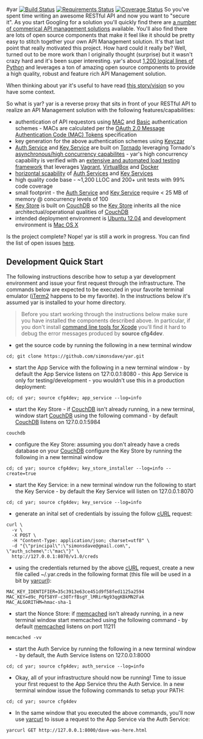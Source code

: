 #yar [![Build Status](https://travis-ci.org/simonsdave/yar.svg?branch=master)](https://travis-ci.org/simonsdave/yar) [![Requirements Status](https://requires.io/github/simonsdave/yar/requirements.svg?branch=master)](https://requires.io/github/simonsdave/yar/requirements/?branch=master) [![Coverage Status](http://coveralls.io/repos/simonsdave/yar/badge.svg?branch=master&service=github)](http://coveralls.io/github/simonsdave/yar?branch=master)
So you've spent time writing an awesome RESTful API and now you want to "secure it".
As you start Googling for a solution you'll quickly find there are
[a number of commerical API management solutions](docs/faq.md#what-other-api-management-solutions-exist)
available.
You'll also find there are lots of open source components that make it feel like
it should be pretty easy to stitch together your own API Management solution.
It's that last point that really motivated this project.
How hard could it really be?
Well, turned out to be more work than I originally thought (surprise)
but it wasn't crazy hard and it's been super interesting.
yar's about [1,200 logical lines of Python](bin/yarscm) and leverages a ton of amazing open source
components to provide a high quality, robust and feature rich
API Management solution.

When thinking about yar it's useful to have read [this story/vision](docs/story.md)
so you have some context.

So what is yar?
yar is a reverse proxy that sits in front of your RESTful API
to realize an API Management solution with the following
features/capabilities:

  * authentication of API requestors using
[MAC](http://en.wikipedia.org/wiki/Message_authentication_code)
and [Basic](http://en.wikipedia.org/wiki/Basic_authentication) authentication schemes - MACs
are calculated per the [OAuth 2.0 Message Authentication Code (MAC) Tokens](http://tools.ietf.org/html/draft-ietf-oauth-v2-http-mac-02) specification
  * key generation for the above authentication schemes using [Keyczar](http://www.keyczar.org/)
  * [Auth Service](yar/auth_service) and [Key Service](yar/key_service) are built on [Tornado](http://www.tornadoweb.org/en/stable/) leveraging Tornado's [asynchronous/high concurrency capabilites](http://www.tornadoweb.org/en/stable/networking.html) - yar's high concurrency capability is verified with an [extensive and automated load testing framework](tests/load) that leverages [Vagrant](http://www.vagrantup.com/), [VirtualBox](https://www.virtualbox.org/wiki/Downloads) and [Docker](https://www.docker.io/)
  * [horizontal scaability](http://en.wikipedia.org/wiki/Scalability#Horizontal_and_vertical_scaling)
of [Auth Services](yar/auth_service) and [Key Services](yar/key_service)
  * high quality code base - ~1,200 LLOC and 200+ unit tests with 99% code coverage
  * small footprint - the [Auth Service](yar/auth_service) and [Key Service](yar/key_service)
require < 25 MB of memory @ concurrency levels of 100
  * [Key Store](yar/key_store) is built on [CouchDB](http://couchdb.apache.org/) so the [Key Store](yar/key_store) inherits all the nice architectual/operational qualities of [CouchDB](http://couchdb.apache.org/)
  * intended deployment environment is [Ubuntu 12.04](http://releases.ubuntu.com/12.04.4/) and
development environment is [Mac OS X](http://www.apple.com/ca/osx/)

Is the project complete? Nope! yar is still a work in progress.
You can find the list of open issues [here](https://github.com/simonsdave/yar/issues?state=open).

Development Quick Start
-----------------------
The following instructions describe how to setup a yar development environment and
issue your first request through the infrastructure.
The commands below are expected to be executed in your
favorite terminal emulator ([iTerm2](http://www.iterm2.com/) happens to be my favorite).
In the instructions below it's assumed yar is installed to your home directory.

> Before you start working through the instructions below make sure you
> have installed the components described above. In particular, if you don't install
> [command line tools for Xcode](https://developer.apple.com/downloads/index.action)
> you'll find it hard to debug the error messages produced by **source cfg4dev**.

* get the source code by running the following in a new terminal window

~~~~~
cd; git clone https://github.com/simonsdave/yar.git
~~~~~

* start the App Service with the following in a new terminal window - by default the App
Service listens on 127:0.0.1:8080 - this App Service is only for
testing/development - you wouldn't use this in a production deployment:

~~~~~
cd; cd yar; source cfg4dev; app_service --log=info
~~~~~

* start the Key Store - if [CouchDB](http://couchdb.apache.org/)
isn't already running, in a new terminal, window start
[CouchDB](http://couchdb.apache.org/)
using the following command - by default [CouchDB](http://couchdb.apache.org/)
listens on 127.0.0.1:5984

~~~~~
couchdb
~~~~~

* configure the Key Store: assuming you don't already have a creds database on your
[CouchDB](http://couchdb.apache.org/) configure the Key Store
by running the following in a new terminal window

~~~~~
cd; cd yar; source cfg4dev; key_store_installer --log=info --create=true
~~~~~

* start the Key Service: in a new terminal window run the following to start the Key Service - by
default the Key Service will listen on 127.0.0.1:8070

~~~~~
cd; cd yar; source cfg4dev; key_service --log=info
~~~~~

* generate an inital set of credentials by issuing the
follow [cURL](http://en.wikipedia.org/wiki/CURL) request:

~~~~~
curl \
  -v \
  -X POST \
  -H "Content-Type: application/json; charset=utf8" \
  -d "{\"principal\":\"simonsdave@gmail.com\", \"auth_scheme\":\"mac\"}" \
  http://127.0.0.1:8070/v1.0/creds
~~~~~

* using the credentials returned by the above [cURL](http://en.wikipedia.org/wiki/CURL)
request, create a new file called ~/.yar.creds
in the following format (this file will be used in a bit by
[yarcurl](bin/yarcurl)):

~~~~~
MAC_KEY_IDENTIFIER=35c3913e63ce451d9f58fed1125a2594
MAC_KEY=d9c_PQf58YF-c30TrfBsgY_lMRirNg93qgKBkMN2Fak
MAC_ALGORITHM=hmac-sha-1
~~~~~

* start the Nonce Store: if [memcached](http://memcached.org/)
isn't already running, in a new terminal window start memcached using
the following command - by default [memcached](http://memcached.org/)
listens on port 11211

~~~~~
memcached -vv
~~~~~

* start the Auth Service by running the following in a new terminal window - by
default, the Auth Service listens on 127.0.0.1:8000

~~~~~
cd; cd yar; source cfg4dev; auth_service --log=info
~~~~~

* Okay, all of your infrastructure should now be running!
Time to issue your first request to the App Service thru the Auth Service.
In a new terminal window issue the following commands to setup your PATH:

~~~~~
cd; cd yar; source cfg4dev
~~~~~

* In the same window that you executed the above commands, you'll now use
[yarcurl](bin/yarcurl)
to issue a request to the App Service via the Auth Service:

~~~~~
yarcurl GET http://127.0.0.1:8000/dave-was-here.html
~~~~~

